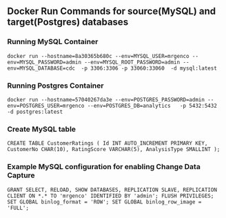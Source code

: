 
## Docker Run Commands for source(MySQL) and target(Postgres) databases

### Running MySQL Container
`docker run --hostname=8a30365b680c --env=MYSQL_USER=mrgenco --env=MYSQL_PASSWORD=admin --env=MYSQL_ROOT_PASSWORD=admin --env=MYSQL_DATABASE=cdc  -p 3306:3306 -p 33060:33060  -d mysql:latest`

### Running Postgres Container
`docker run --hostname=57040267da3e --env=POSTGRES_PASSWORD=admin --env=POSTGRES_USER=mrgenco --env=POSTGRES_DB=analytics   -p 5432:5432  -d postgres:latest
`

### Create MySQL table

`CREATE TABLE CustomerRatings (
    Id INT AUTO_INCREMENT PRIMARY KEY,
    CustomerNo CHAR(10),
    RatingScore VARCHAR(5),
    AnalysisType SMALLINT
);`


### Example MySQL configuration for enabling Change Data Capture

`GRANT SELECT, RELOAD, SHOW DATABASES, REPLICATION SLAVE, REPLICATION CLIENT ON *.* TO 'mrgenco' IDENTIFIED BY 'admin';
FLUSH PRIVILEGES;
SET GLOBAL binlog_format = 'ROW';
SET GLOBAL binlog_row_image = 'FULL';`
